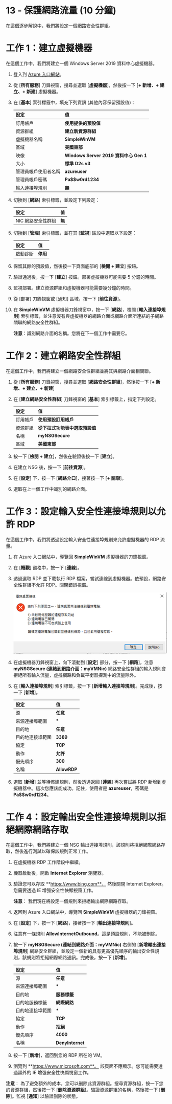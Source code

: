 ﻿---
wts:
    title: '13 - 保護網路流量 (10 分鐘)'
    module: '模組 04：描述一般安全性和網路安全性功能'
---
# 13 - 保護網路流量 (10 分鐘)

在這個逐步解說中，我們將設定一個網路安全性群組。

# 工作 1：建立虛擬機器

在這個工作中，我們將建立一個 Windows Server 2019 資料中心虛擬機器。 

1. 登入到 [Azure 入口網站](https://portal.azure.com)。

2. 從 [**所有服務**] 刀鋒視窗，搜尋並選取 [**虛擬機器**]，然後按一下 [**+ 新增、+ 建立、+ 新建**] 虛擬機器。

3. 在 [**基本**] 索引標籤中，填充下列資訊 (其他內容保留預設值)：

    | 設定 | 值 |
    |  -- | -- |
    | 訂用帳戶 | **使用提供的預設值** |
    | 資源群組 | **建立新資源群組** |
    | 虛擬機器名稱 | **SimpleWinVM** |
    | 區域 | **美國東部**|
    | 映像 | **Windows Server 2019 資料中心 Gen 1**|
    | 大小 | **標準 D2s v3**|
    | 管理員帳戶使用者名稱 | **azureuser** |
    | 管理員帳戶密碼 | **Pa$$w0rd1234**|
    | 輸入連接埠規則 | **無**|

4. 切換到 [**網路**] 索引標籤，並設定下列設定：

    | 設定 | 值 |
    | -- | -- |
    | NIC 網路安全性群組 | **無**|

5. 切換到 [**管理**] 索引標籤，並在其 [**監視**] 區段中選取以下設定：

    | 設定 | 值 |
    | -- | -- |
    | 啟動診斷 | **停用**|

6. 保留其餘的預設值，然後按一下頁面底部的 [**檢閱 + 建立**] 按鈕。

7. 驗證通過後，按一下 [**建立**] 按鈕。部署虛擬機器可能需要 5 分鐘的時間。

8. 監視部署。建立資源群組和虛擬機器可能需要幾分鐘的時間。 

9. 從 [部署] 刀鋒視窗或 [通知] 區域，按一下 [**前往資源**]。 

10. 在 **SimpleWinVM** 虛擬機器刀鋒視窗中，按一下 [**網路**]，檢閱 [**輸入連接埠規則**] 索引標籤，並注意沒有與虛擬機器的網路介面或網路介面所連結的子網路關聯的網路安全性群組。

    **注意**：識別網路介面的名稱。您將在下一個工作中需要它。

# 工作 2：建立網路安全性群組

在這個工作中，我們將建立一個網路安全性群組並將其與網路介面相關聯。

1. 從 [**所有服務**] 刀鋒視窗，搜尋並選取 [**網路安全性群組**]，然後按一下 [**+ 新增、+ 建立、+ 新建**]

2. 在 [**建立網路安全性群組**] 刀鋒視窗的 [**基本**] 索引標籤上，指定下列設定。

    | 設定 | 值 |
    | -- | -- |
    | 訂用帳戶 | **使用預設訂用帳戶** |
    | 資源群組 | **從下拉式功能表中選取預設值** |
    | 名稱 | **myNSGSecure** |
    | 區域 | **美國東部**  |

3. 按一下 [**檢閱 + 建立**]，然後在驗證後按一下 [**建立**]。

4. 在建立 NSG 後，按一下 [**前往資源**]。

5. 在 [**設定**] 下，按一下 [**網路介口**]，接著按一下 [**+ 關聯**]。

6. 選取在上一個工作中識別的網路介面。 

# 工作 3：設定輸入安全性連接埠規則以允許 RDP

在這個工作中，我們將透過設定輸入安全性連接埠規則來允許虛擬機器的 RDP 流量。 

1. 在 Azure 入口網站中，導覽回 **SimpleWinVM** 虛擬機器的刀鋒視窗。 

2. 在 [**概觀**] 窗格中，按一下 [**連線**]。

3. 透過選取 RDP 並下載執行 RDP 檔案，嘗試連線到虛擬機器。依預設，網路安全性群組不允許 RDP。關閉錯誤視窗。 


    ![虛擬機器連線失敗的錯誤訊息的螢幕擷取畫面。](../images/1201.png)

4. 在虛擬機器刀鋒視窗上，向下滾動到 [**設定**] 部分，按一下 [**網路**]，注意 **myNSGSecure (連結到網路介面：myVMNic)** 網路安全性群組的輸入規則會拒絕所有輸入流量，虛擬網路和負載平衡器探測中的流量除外。

5. 在 [**輸入連接埠規則**] 索引標籤，按一下 [**新增輸入連接埠規則**]。完成後，按一下 [**新增**]。 

    | 設定 | 值 |
    | -- | -- |
    | 源 | **任意**|
    | 來源連接埠範圍 | **\*** |
    | 目的地 | **任意** |
    | 目的地連接埠範圍 | **3389** |
    | 協定 | **TCP** |
    | 動作 | **允許** |
    | 優先順序 | **300** |
    | 名稱 | **AllowRDP** |

6. 選取 [**新增**] 並等待佈建規則，然後透過返回 [**連線**] 再次嘗試將 RDP 新增到虛擬機器中。這次您應該能成功。記住，使用者是 **azureuser**，密碼是 **Pa$$w0rd1234**。

# 工作 4：設定輸出安全性連接埠規則以拒絕網際網路存取

在這個工作中，我們將建立一個 NSG 輸出連接埠規則，該規則將拒絕網際網路存取，然後進行測試以確保該規則正常工作。

1. 在虛擬機器 RDP 工作階段中繼續。 

2. 機器啟動後，開啟 **Internet Explorer** 瀏覽器。 

3. 驗證您可以存取 **https://www.bing.com**， 然後關閉 Internet Explorer。您需要透過 IE 增强安全性快顯視窗工作。 

    **注意**： 我們現在將設定一個規則來拒絕輸出網際網路存取。 

4. 返回到 Azure 入口網站中，導覽回 **SimpleWinVM** 虛擬機器的刀鋒視窗。 

5. 在 [**設定**] 下，按一下 [**網路**]，接著按一下 [**輸出連接埠規則**]。

6. 注意有一條規則 **AllowInternetOutbound**。這是預設規則，不能被刪除。 

7. 按一下 **myNSGSecure (連結到網路介面：myVMNic)** 右側的 [**新增輸出連接埠規則**] 網路安全群組，並設定一個新的具有更高優先順序的輸出安全性規則，該規則將拒絕網際網路通訊。完成後，按一下 [**新增**]。 

    | 設定 | 值 |
    | -- | -- |
    | 源 | **任意**|
    | 來源連接埠範圍 | **\*** |
    | 目的地 | **服務標籤** |
    | 目的地服務標籤 | **網際網路** |
    | 目的地連接埠範圍 | **\*** |
    | 協定 | **TCP** |
    | 動作 | **拒絕** |
    | 優先順序 | **4000** |
    | 名稱 | **DenyInternet** |

8. 按一下 [**新增**]，返回到您的 RDP 所在的 VM。 

9. 瀏覽到 **https://www.microsoft.com**。 該頁面不應顯示。您可能需要透過額外的 IE 增强安全性快顯視窗工作。  

**注意**： 為了避免額外的成本，您可以删除此資源群組。搜尋資源群組，按一下您的資源群組，然後按一下 [**删除資源群組**]。驗證資源群組的名稱，然後按一下 [**删除**]。監視 [**通知**] 以驗證删除的狀態。
